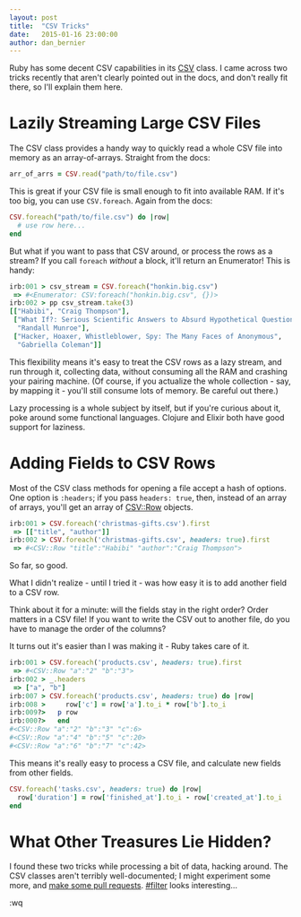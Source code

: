 ```yaml
---
layout: post
title:  "CSV Tricks"
date:   2015-01-16 23:00:00
author: dan_bernier
---
```


Ruby has some decent CSV capabilities in its [CSV](http://www.ruby-doc.org/stdlib-2.2.0/libdoc/csv/rdoc/CSV.html) class. I came across two tricks recently that aren't clearly pointed out in the docs, and don't really fit there, so I'll explain them here.

# Lazily Streaming Large CSV Files

The CSV class provides a handy way to quickly read a whole CSV file into memory as an array-of-arrays. Straight from the docs:

```ruby
arr_of_arrs = CSV.read("path/to/file.csv")
```

This is great if your CSV file is small enough to fit into available RAM. If it's too big, you can use `CSV.foreach`. Again from the docs:

```ruby
CSV.foreach("path/to/file.csv") do |row|
  # use row here...
end
```

But what if you want to pass that CSV around, or process the rows as a stream? If you call `foreach` _without_ a block, it'll return an Enumerator! This is handy:

```ruby
irb:001 > csv_stream = CSV.foreach("honkin.big.csv")  
 => #<Enumerator: CSV:foreach("honkin.big.csv", {})> 
irb:002 > pp csv_stream.take(3)
[["Habibi", "Craig Thompson"],
 ["What If?: Serious Scientific Answers to Absurd Hypothetical Questions",
  "Randall Munroe"],
 ["Hacker, Hoaxer, Whistleblower, Spy: The Many Faces of Anonymous",
  "Gabriella Coleman"]]
```

This flexibility means it's easy to treat the CSV rows as a lazy stream, and run through it, collecting data, without consuming all the RAM and crashing your pairing machine. (Of course, if you actualize the whole collection - say, by mapping it - you'll still consume lots of memory. Be careful out there.)

Lazy processing is a whole subject by itself, but if you're curious about it, poke around some functional languages. Clojure and Elixir both have good support for laziness.

# Adding Fields to CSV Rows

Most of the CSV class methods for opening a file accept a hash of options. One option is `:headers`; if you pass `headers: true`, then, instead of an array of arrays, you'll get an array of [CSV::Row](http://www.ruby-doc.org/stdlib-2.2.0/libdoc/csv/rdoc/CSV/Row.html) objects.

```ruby
irb:001 > CSV.foreach('christmas-gifts.csv').first
 => [["title", "author"]]
irb:002 > CSV.foreach('christmas-gifts.csv', headers: true).first
 => #<CSV::Row "title":"Habibi" "author":"Craig Thompson">  
```

So far, so good.

What I didn't realize - until I tried it - was how easy it is to add another field to a CSV row.

Think about it for a minute: will the fields stay in the right order? Order matters in a CSV file! If you want to write the CSV out to another file, do you have to manage the order of the columns?

It turns out it's easier than I was making it - Ruby takes care of it.

```ruby
irb:001 > CSV.foreach('products.csv', headers: true).first
 => #<CSV::Row "a":"2" "b":"3">
irb:002 > _.headers
 => ["a", "b"]
irb:007 > CSV.foreach('products.csv', headers: true) do |row|
irb:008 >     row['c'] = row['a'].to_i * row['b'].to_i
irb:009?>   p row
irb:000?>   end
#<CSV::Row "a":"2" "b":"3" "c":6>
#<CSV::Row "a":"4" "b":"5" "c":20>
#<CSV::Row "a":"6" "b":"7" "c":42>
```

This means it's really easy to process a CSV file, and calculate new fields from other fields.

```ruby
CSV.foreach('tasks.csv', headers: true) do |row|
  row['duration'] = row['finished_at'].to_i - row['created_at'].to_i
end
```

# What Other Treasures Lie Hidden?

I found these two tricks while processing a bit of data, hacking around. The CSV classes aren't terribly well-documented; I might experiment some more, and [make some pull requests](http://documenting-ruby.org/). [#filter](http://www.ruby-doc.org/stdlib-2.2.0/libdoc/csv/rdoc/CSV.html#method-c-filter) looks interesting...

:wq
